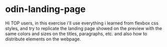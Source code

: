 # odin-landing-page

Hi TOP users, in this exercise i'll use everything i learned from flexbox css styles, and try to replicate the landing page showed on the preview with the same colors and sizes on the titles, paragraphs, etc. and also how to distribute elements on the webpage.